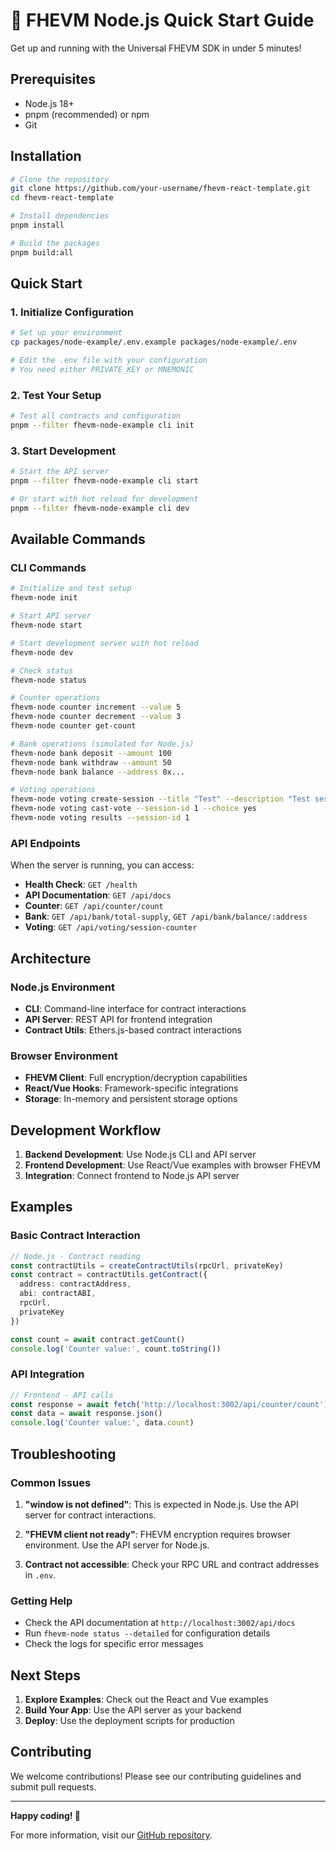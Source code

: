# 🚀 FHEVM Node.js Quick Start Guide

Get up and running with the Universal FHEVM SDK in under 5 minutes!

## Prerequisites

- Node.js 18+ 
- pnpm (recommended) or npm
- Git

## Installation

```bash
# Clone the repository
git clone https://github.com/your-username/fhevm-react-template.git
cd fhevm-react-template

# Install dependencies
pnpm install

# Build the packages
pnpm build:all
```

## Quick Start

### 1. Initialize Configuration

```bash
# Set up your environment
cp packages/node-example/.env.example packages/node-example/.env

# Edit the .env file with your configuration
# You need either PRIVATE_KEY or MNEMONIC
```

### 2. Test Your Setup

```bash
# Test all contracts and configuration
pnpm --filter fhevm-node-example cli init
```

### 3. Start Development

```bash
# Start the API server
pnpm --filter fhevm-node-example cli start

# Or start with hot reload for development
pnpm --filter fhevm-node-example cli dev
```

## Available Commands

### CLI Commands

```bash
# Initialize and test setup
fhevm-node init

# Start API server
fhevm-node start

# Start development server with hot reload
fhevm-node dev

# Check status
fhevm-node status

# Counter operations
fhevm-node counter increment --value 5
fhevm-node counter decrement --value 3
fhevm-node counter get-count

# Bank operations (simulated for Node.js)
fhevm-node bank deposit --amount 100
fhevm-node bank withdraw --amount 50
fhevm-node bank balance --address 0x...

# Voting operations
fhevm-node voting create-session --title "Test" --description "Test session"
fhevm-node voting cast-vote --session-id 1 --choice yes
fhevm-node voting results --session-id 1
```

### API Endpoints

When the server is running, you can access:

- **Health Check**: `GET /health`
- **API Documentation**: `GET /api/docs`
- **Counter**: `GET /api/counter/count`
- **Bank**: `GET /api/bank/total-supply`, `GET /api/bank/balance/:address`
- **Voting**: `GET /api/voting/session-counter`

## Architecture

### Node.js Environment
- **CLI**: Command-line interface for contract interactions
- **API Server**: REST API for frontend integration
- **Contract Utils**: Ethers.js-based contract interactions

### Browser Environment
- **FHEVM Client**: Full encryption/decryption capabilities
- **React/Vue Hooks**: Framework-specific integrations
- **Storage**: In-memory and persistent storage options

## Development Workflow

1. **Backend Development**: Use Node.js CLI and API server
2. **Frontend Development**: Use React/Vue examples with browser FHEVM
3. **Integration**: Connect frontend to Node.js API server

## Examples

### Basic Contract Interaction

```typescript
// Node.js - Contract reading
const contractUtils = createContractUtils(rpcUrl, privateKey)
const contract = contractUtils.getContract({
  address: contractAddress,
  abi: contractABI,
  rpcUrl,
  privateKey
})

const count = await contract.getCount()
console.log('Counter value:', count.toString())
```

### API Integration

```typescript
// Frontend - API calls
const response = await fetch('http://localhost:3002/api/counter/count')
const data = await response.json()
console.log('Counter value:', data.count)
```

## Troubleshooting

### Common Issues

1. **"window is not defined"**: This is expected in Node.js. Use the API server for contract interactions.

2. **"FHEVM client not ready"**: FHEVM encryption requires browser environment. Use the API server for Node.js.

3. **Contract not accessible**: Check your RPC URL and contract addresses in `.env`.

### Getting Help

- Check the API documentation at `http://localhost:3002/api/docs`
- Run `fhevm-node status --detailed` for configuration details
- Check the logs for specific error messages

## Next Steps

1. **Explore Examples**: Check out the React and Vue examples
2. **Build Your App**: Use the API server as your backend
3. **Deploy**: Use the deployment scripts for production

## Contributing

We welcome contributions! Please see our contributing guidelines and submit pull requests.

---

**Happy coding! 🎉**

For more information, visit our [GitHub repository](https://github.com/your-username/fhevm-react-template).
